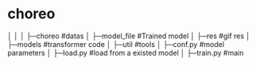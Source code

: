 # choreo
│  │
│  ├─choreo #datas
│  ├─model_file #Trained model
│  ├─res #gif res
│  ├─models #transformer code
│  ├─util #tools
│  ├─conf.py #model parameters
│  ├─load.py #load from a existed model
│  ├─train.py #main
